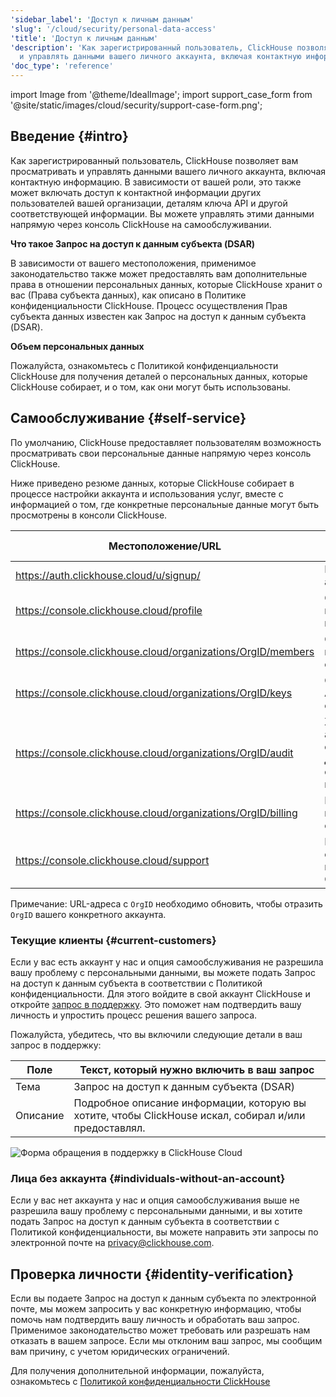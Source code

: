```yaml
---
'sidebar_label': 'Доступ к личным данным'
'slug': '/cloud/security/personal-data-access'
'title': 'Доступ к личным данным'
'description': 'Как зарегистрированный пользователь, ClickHouse позволяет вам просматривать
  и управлять данными вашего личного аккаунта, включая контактную информацию.'
'doc_type': 'reference'
---
```


import Image from '@theme/IdealImage';
import support_case_form from '@site/static/images/cloud/security/support-case-form.png';

## Введение {#intro}

Как зарегистрированный пользователь, ClickHouse позволяет вам просматривать и управлять данными вашего личного аккаунта, включая контактную информацию. В зависимости от вашей роли, это также может включать доступ к контактной информации других пользователей вашей организации, деталям ключа API и другой соответствующей информации. Вы можете управлять этими данными напрямую через консоль ClickHouse на самообслуживании.

**Что такое Запрос на доступ к данным субъекта (DSAR)**

В зависимости от вашего местоположения, применимое законодательство также может предоставлять вам дополнительные права в отношении персональных данных, которые ClickHouse хранит о вас (Права субъекта данных), как описано в Политике конфиденциальности ClickHouse. Процесс осуществления Прав субъекта данных известен как Запрос на доступ к данным субъекта (DSAR).

**Объем персональных данных**

Пожалуйста, ознакомьтесь с Политикой конфиденциальности ClickHouse для получения деталей о персональных данных, которые ClickHouse собирает, и о том, как они могут быть использованы.

## Самообслуживание {#self-service}

По умолчанию, ClickHouse предоставляет пользователям возможность просматривать свои персональные данные напрямую через консоль ClickHouse.

Ниже приведено резюме данных, которые ClickHouse собирает в процессе настройки аккаунта и использования услуг, вместе с информацией о том, где конкретные персональные данные могут быть просмотрены в консоли ClickHouse.

| Местоположение/URL | Описание | Персональные данные |
|-------------------|----------|---------------------|
| https://auth.clickhouse.cloud/u/signup/ | Регистрация аккаунта | email, password |
| https://console.clickhouse.cloud/profile | Общие данные профиля пользователя | name, email |
| https://console.clickhouse.cloud/organizations/OrgID/members | Список пользователей в организации | name, email |
| https://console.clickhouse.cloud/organizations/OrgID/keys | Список ключей API и кто их создал | email |
| https://console.clickhouse.cloud/organizations/OrgID/audit | Журнал активности, список действий отдельных пользователей | email |
| https://console.clickhouse.cloud/organizations/OrgID/billing | Платежная информация и счета | billing address, email |
| https://console.clickhouse.cloud/support | Взаимодействия со службой поддержки ClickHouse | name, email |

Примечание: URL-адреса с `OrgID` необходимо обновить, чтобы отразить `OrgID` вашего конкретного аккаунта.

### Текущие клиенты {#current-customers}

Если у вас есть аккаунт у нас и опция самообслуживания не разрешила вашу проблему с персональными данными, вы можете подать Запрос на доступ к данным субъекта в соответствии с Политикой конфиденциальности. Для этого войдите в свой аккаунт ClickHouse и откройте [запрос в поддержку](https://console.clickhouse.cloud/support). Это поможет нам подтвердить вашу личность и упростить процесс решения вашего запроса.

Пожалуйста, убедитесь, что вы включили следующие детали в ваш запрос в поддержку:

| Поле          | Текст, который нужно включить в ваш запрос |
|---------------|-------------------------------------------|
| Тема          | Запрос на доступ к данным субъекта (DSAR) |
| Описание      | Подробное описание информации, которую вы хотите, чтобы ClickHouse искал, собирал и/или предоставлял. |

<Image img={support_case_form} size="sm" alt="Форма обращения в поддержку в ClickHouse Cloud" border />

### Лица без аккаунта {#individuals-without-an-account}

Если у вас нет аккаунта у нас и опция самообслуживания выше не разрешила вашу проблему с персональными данными, и вы хотите подать Запрос на доступ к данным субъекта в соответствии с Политикой конфиденциальности, вы можете направить эти запросы по электронной почте на [privacy@clickhouse.com](mailto:privacy@clickhouse.com).

## Проверка личности {#identity-verification}

Если вы подаете Запрос на доступ к данным субъекта по электронной почте, мы можем запросить у вас конкретную информацию, чтобы помочь нам подтвердить вашу личность и обработать ваш запрос. Применимое законодательство может требовать или разрешать нам отказать в вашем запросе. Если мы отклоним ваш запрос, мы сообщим вам причину, с учетом юридических ограничений.

Для получения дополнительной информации, пожалуйста, ознакомьтесь с [Политикой конфиденциальности ClickHouse](https://clickhouse.com/legal/privacy-policy)
